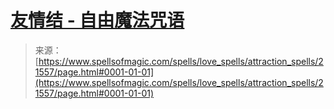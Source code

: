 <!--yml

category: 未分类

date: 2024-06-12 19:05:10

-->

# [友情结 - 自由魔法咒语](https://www.spellsofmagic.com/spells/love_spells/attraction_spells/21557/page.html#0001-01-01)

> 来源：[https://www.spellsofmagic.com/spells/love_spells/attraction_spells/21557/page.html#0001-01-01](https://www.spellsofmagic.com/spells/love_spells/attraction_spells/21557/page.html#0001-01-01)
